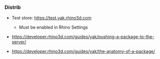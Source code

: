 ### Distrib

- Test store: https://test.yak.rhino3d.com
  - Must be enabled in Rhino Settings
  
- https://developer.rhino3d.com/guides/yak/pushing-a-package-to-the-server/
- https://developer.rhino3d.com/guides/yak/the-anatomy-of-a-package/
